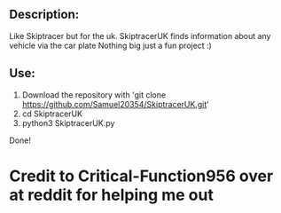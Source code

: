 ## Description:

Like Skiptracer but for the uk.
SkiptracerUK finds information about any vehicle via the car plate
Nothing big just a fun project :)

## Use:

1. Download the repository with 'git clone https://github.com/Samuel20354/SkiptracerUK.git'
2. cd SkiptracerUK
3. python3 SkiptracerUK.py

Done!

# Credit to Critical-Function956 over at reddit for helping me out
